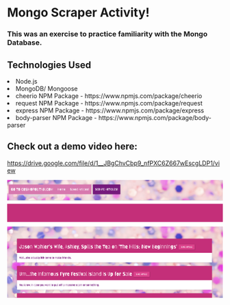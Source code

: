 <h1>Mongo Scraper Activity!</h1>
<h3>This was an exercise to practice familiarity with the Mongo Database.</h3>

<h2> Technologies Used</h2>
<li>Node.js</li>
<li>MongoDB/ Mongoose</li>
<li>cheerio NPM Package - https://www.npmjs.com/package/cheerio</li>
<li>request NPM Package - https://www.npmjs.com/package/request</li>
<li>express NPM Package - https://www.npmjs.com/package/express</li>
<li>body-parser NPM Package - https://www.npmjs.com/package/body-parser</li>

<h2>Check out a demo video here:</h2>

https://drive.google.com/file/d/1__JBgChvCbp9_nfPXC6Z667wEscgLDP1/view

![Alt text](public/assets/images/MongoScraper2.png?raw=true "MongoScraper")